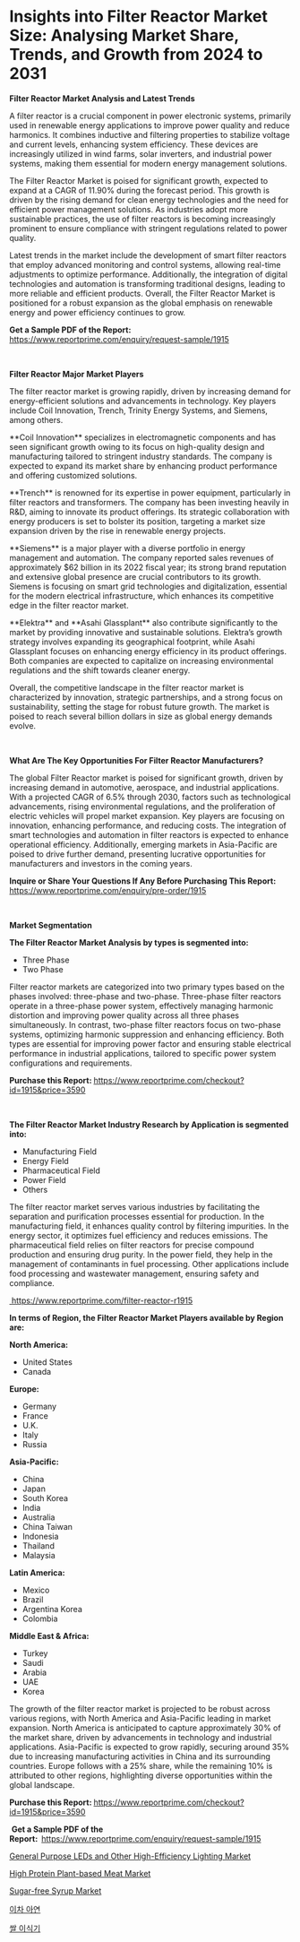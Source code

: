 <p><h1>Insights into Filter Reactor Market Size: Analysing Market Share, Trends, and Growth from 2024 to 2031</h1></p><p><strong>Filter Reactor Market Analysis and Latest Trends</strong></p>
<p><p>A filter reactor is a crucial component in power electronic systems, primarily used in renewable energy applications to improve power quality and reduce harmonics. It combines inductive and filtering properties to stabilize voltage and current levels, enhancing system efficiency. These devices are increasingly utilized in wind farms, solar inverters, and industrial power systems, making them essential for modern energy management solutions.</p><p>The Filter Reactor Market is poised for significant growth, expected to expand at a CAGR of 11.90% during the forecast period. This growth is driven by the rising demand for clean energy technologies and the need for efficient power management solutions. As industries adopt more sustainable practices, the use of filter reactors is becoming increasingly prominent to ensure compliance with stringent regulations related to power quality.</p><p>Latest trends in the market include the development of smart filter reactors that employ advanced monitoring and control systems, allowing real-time adjustments to optimize performance. Additionally, the integration of digital technologies and automation is transforming traditional designs, leading to more reliable and efficient products. Overall, the Filter Reactor Market is positioned for a robust expansion as the global emphasis on renewable energy and power efficiency continues to grow.</p></p>
<p><strong>Get a Sample PDF of the Report:&nbsp;</strong> <a href="https://www.reportprime.com/enquiry/request-sample/1915">https://www.reportprime.com/enquiry/request-sample/1915</a></p>
<p>&nbsp;</p>
<p><strong>Filter Reactor Major Market Players</strong></p>
<p><p>The filter reactor market is growing rapidly, driven by increasing demand for energy-efficient solutions and advancements in technology. Key players include Coil Innovation, Trench, Trinity Energy Systems, and Siemens, among others.</p><p>**Coil Innovation** specializes in electromagnetic components and has seen significant growth owing to its focus on high-quality design and manufacturing tailored to stringent industry standards. The company is expected to expand its market share by enhancing product performance and offering customized solutions.</p><p>**Trench** is renowned for its expertise in power equipment, particularly in filter reactors and transformers. The company has been investing heavily in R&D, aiming to innovate its product offerings. Its strategic collaboration with energy producers is set to bolster its position, targeting a market size expansion driven by the rise in renewable energy projects.</p><p>**Siemens** is a major player with a diverse portfolio in energy management and automation. The company reported sales revenues of approximately $62 billion in its 2022 fiscal year; its strong brand reputation and extensive global presence are crucial contributors to its growth. Siemens is focusing on smart grid technologies and digitalization, essential for the modern electrical infrastructure, which enhances its competitive edge in the filter reactor market.</p><p>**Elektra** and **Asahi Glassplant** also contribute significantly to the market by providing innovative and sustainable solutions. Elektra’s growth strategy involves expanding its geographical footprint, while Asahi Glassplant focuses on enhancing energy efficiency in its product offerings. Both companies are expected to capitalize on increasing environmental regulations and the shift towards cleaner energy.</p><p>Overall, the competitive landscape in the filter reactor market is characterized by innovation, strategic partnerships, and a strong focus on sustainability, setting the stage for robust future growth. The market is poised to reach several billion dollars in size as global energy demands evolve.</p></p>
<p>&nbsp;</p>
<p><strong>What Are The Key Opportunities For Filter Reactor Manufacturers?</strong></p>
<p><p>The global Filter Reactor market is poised for significant growth, driven by increasing demand in automotive, aerospace, and industrial applications. With a projected CAGR of 6.5% through 2030, factors such as technological advancements, rising environmental regulations, and the proliferation of electric vehicles will propel market expansion. Key players are focusing on innovation, enhancing performance, and reducing costs. The integration of smart technologies and automation in filter reactors is expected to enhance operational efficiency. Additionally, emerging markets in Asia-Pacific are poised to drive further demand, presenting lucrative opportunities for manufacturers and investors in the coming years.</p></p>
<p><strong>Inquire or Share Your Questions If Any Before Purchasing This Report:</strong> <a href="https://www.reportprime.com/enquiry/pre-order/1915">https://www.reportprime.com/enquiry/pre-order/1915</a></p>
<p>&nbsp;</p>
<p><strong>Market Segmentation</strong></p>
<p><strong>The Filter Reactor Market Analysis by types is segmented into:</strong></p>
<p><ul><li>Three Phase</li><li>Two Phase</li></ul></p>
<p><p>Filter reactor markets are categorized into two primary types based on the phases involved: three-phase and two-phase. Three-phase filter reactors operate in a three-phase power system, effectively managing harmonic distortion and improving power quality across all three phases simultaneously. In contrast, two-phase filter reactors focus on two-phase systems, optimizing harmonic suppression and enhancing efficiency. Both types are essential for improving power factor and ensuring stable electrical performance in industrial applications, tailored to specific power system configurations and requirements.</p></p>
<p><strong>Purchase this Report:&nbsp;</strong><a href="https://www.reportprime.com/checkout?id=1915&price=3590">https://www.reportprime.com/checkout?id=1915&price=3590</a></p>
<p>&nbsp;</p>
<p><strong>The Filter Reactor Market Industry Research by Application is segmented into:</strong></p>
<p><ul><li>Manufacturing Field</li><li>Energy Field</li><li>Pharmaceutical Field</li><li>Power Field</li><li>Others</li></ul></p>
<p><p>The filter reactor market serves various industries by facilitating the separation and purification processes essential for production. In the manufacturing field, it enhances quality control by filtering impurities. In the energy sector, it optimizes fuel efficiency and reduces emissions. The pharmaceutical field relies on filter reactors for precise compound production and ensuring drug purity. In the power field, they help in the management of contaminants in fuel processing. Other applications include food processing and wastewater management, ensuring safety and compliance.</p></p>
<p><a href="https://www.reportprime.com/filter-reactor-r1915">&nbsp;https://www.reportprime.com/filter-reactor-r1915</a></p>
<p><strong>In terms of Region, the Filter Reactor Market Players available by Region are:</strong></p>
<p>
    <p> <strong> North America: </strong>
        <ul>
            <li>United States</li>
            <li>Canada</li>
        </ul>
        </p> 
    <p> <strong> Europe: </strong>
        <ul>
            <li>Germany</li>
            <li>France</li>
            <li>U.K.</li>
            <li>Italy</li>
            <li>Russia</li>
        </ul>
        </p> 
    <p> <strong> Asia-Pacific: </strong>
        <ul>
            <li>China</li>
            <li>Japan</li>
            <li>South Korea</li>
            <li>India</li>
            <li>Australia</li>
            <li>China Taiwan</li>
            <li>Indonesia</li>
            <li>Thailand</li>
            <li>Malaysia</li>
        </ul>
        </p> 
    <p> <strong> Latin America: </strong>
        <ul>
            <li>Mexico</li>
            <li>Brazil</li>
            <li>Argentina Korea</li>
            <li>Colombia</li>
        </ul>
        </p> 
    <p> <strong> Middle East & Africa: </strong>
        <ul>
            <li>Turkey</li>
            <li>Saudi</li>
            <li>Arabia</li>
            <li>UAE</li>
            <li>Korea</li>
        </ul>
    </p>
    </p>
<p><p>The growth of the filter reactor market is projected to be robust across various regions, with North America and Asia-Pacific leading in market expansion. North America is anticipated to capture approximately 30% of the market share, driven by advancements in technology and industrial applications. Asia-Pacific is expected to grow rapidly, securing around 35% due to increasing manufacturing activities in China and its surrounding countries. Europe follows with a 25% share, while the remaining 10% is attributed to other regions, highlighting diverse opportunities within the global landscape.</p></p>
<p><strong>Purchase this Report: </strong><a href="https://www.reportprime.com/checkout?id=1915&price=3590">https://www.reportprime.com/checkout?id=1915&price=3590</a></p>
<p>&nbsp;<strong>Get a Sample PDF of the Report:&nbsp;&nbsp;</strong><a href="https://www.reportprime.com/enquiry/request-sample/1915">https://www.reportprime.com/enquiry/request-sample/1915</a></p>
<p><strong></strong></p>
<p><p><a href="https://issuu.com/reportprime-2/docs/general-purpose-leds-and-other-high_155bc454e14de9">General Purpose LEDs and Other High-Efficiency Lighting Market</a></p><p><a href="https://medium.com/@colin.burgess8756/an-in-depth-analysis-of-the-global-high-protein-plant-based-meat-market-scope-and-its-rapid-growing-88fcbd16fdfc">High Protein Plant-based Meat Market</a></p><p><a href="https://medium.com/@colin.burgess8756/insights-into-sugar-free-syrup-market-share-and-competitive-landscape-for-period-from-2024-to-2031-bcb2f4336643">Sugar-free Syrup Market</a></p><p><a href="https://medium.com/@kavonhansen21/2024-2031%EB%85%84-%EC%9D%B4%EC%B0%A8-%EC%95%84%EC%97%B0-%EC%8B%9C%EC%9E%A5-%EB%8F%99%ED%96%A5-%EC%9D%91%EC%9A%A9-%EB%B0%8F-%EC%A7%80%EC%97%AD-%EC%8B%9C%EC%9E%A5-%ED%86%B5%EC%B0%B0%EB%A0%A5%EC%9D%84-%EB%92%B7%EB%B0%9B%EC%B9%A8%ED%95%98%EB%8A%94-%EC%A3%BC%EC%9A%94-%EC%9A%94%EC%9D%B8-acd2a8f339a0">이차 아연</a></p><p><a href="https://medium.com/@kavonhansen21/%EC%8C%80-%EC%9D%B4%EC%8B%9D%EA%B8%B0-%EC%8B%9C%EC%9E%A5-%EA%B7%9C%EB%AA%A8-%EC%A0%90%EC%9C%A0%EC%9C%A8-%EB%B0%8F-%ED%8A%B8%EB%A0%8C%EB%93%9C-%EB%B6%84%EC%84%9D-%EB%B3%B4%EA%B3%A0%EC%84%9C-%EC%B5%9C%EC%A2%85-%EC%9A%A9%EB%8F%84-%EC%A3%BC%EA%B1%B0%EC%9A%A9-%EC%83%81%EC%97%85%EC%9A%A9-%EC%9B%90%EC%9E%90%EC%9E%AC%EB%B3%84-%EB%B0%8F-2031%EB%85%84%EA%B9%8C%EC%A7%80%EC%9D%98-%EC%A0%84%EB%A7%9D-5371d241f3a5">쌀 이식기</a></p></p>